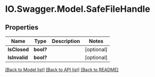 # IO.Swagger.Model.SafeFileHandle
## Properties

Name | Type | Description | Notes
------------ | ------------- | ------------- | -------------
**IsClosed** | **bool?** |  | [optional] 
**IsInvalid** | **bool?** |  | [optional] 

[[Back to Model list]](../README.md#documentation-for-models) [[Back to API list]](../README.md#documentation-for-api-endpoints) [[Back to README]](../README.md)

